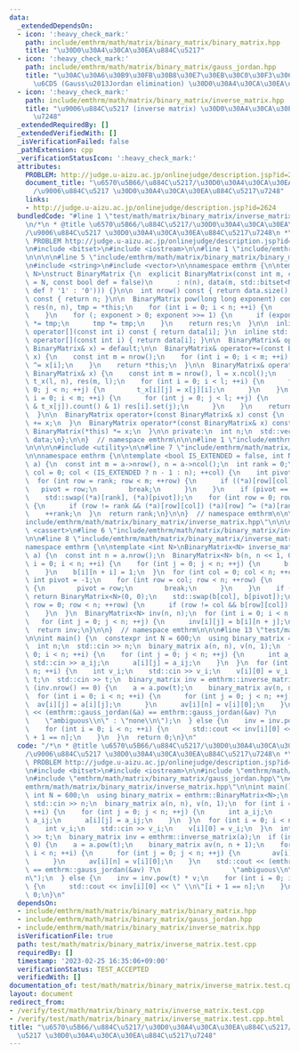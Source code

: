 ```yaml
---
data:
  _extendedDependsOn:
  - icon: ':heavy_check_mark:'
    path: include/emthrm/math/matrix/binary_matrix/binary_matrix.hpp
    title: "\u30D0\u30A4\u30CA\u30EA\u884C\u5217"
  - icon: ':heavy_check_mark:'
    path: include/emthrm/math/matrix/binary_matrix/gauss_jordan.hpp
    title: "\u30AC\u30A6\u30B9\u30FB\u30B8\u30E7\u30EB\u30C0\u30F3\u306E\u6D88\u53BB\
      \u6CD5 (Gauss\u2013Jordan elimination) \u30D0\u30A4\u30CA\u30EA\u884C\u5217\u7248"
  - icon: ':heavy_check_mark:'
    path: include/emthrm/math/matrix/binary_matrix/inverse_matrix.hpp
    title: "\u9006\u884C\u5217 (inverse matrix) \u30D0\u30A4\u30CA\u30EA\u884C\u5217\
      \u7248"
  _extendedRequiredBy: []
  _extendedVerifiedWith: []
  _isVerificationFailed: false
  _pathExtension: cpp
  _verificationStatusIcon: ':heavy_check_mark:'
  attributes:
    PROBLEM: http://judge.u-aizu.ac.jp/onlinejudge/description.jsp?id=2624
    document_title: "\u6570\u5B66/\u884C\u5217/\u30D0\u30A4\u30CA\u30EA\u884C\u5217\
      /\u9006\u884C\u5217 \u30D0\u30A4\u30CA\u30EA\u884C\u5217\u7248"
    links:
    - http://judge.u-aizu.ac.jp/onlinejudge/description.jsp?id=2624
  bundledCode: "#line 1 \"test/math/matrix/binary_matrix/inverse_matrix.test.cpp\"\
    \n/*\n * @title \u6570\u5B66/\u884C\u5217/\u30D0\u30A4\u30CA\u30EA\u884C\u5217\
    /\u9006\u884C\u5217 \u30D0\u30A4\u30CA\u30EA\u884C\u5217\u7248\n *\n * verification-helper:\
    \ PROBLEM http://judge.u-aizu.ac.jp/onlinejudge/description.jsp?id=2624\n */\n\
    \n#include <bitset>\n#include <iostream>\n\n#line 1 \"include/emthrm/math/matrix/binary_matrix/binary_matrix.hpp\"\
    \n\n\n\n#line 5 \"include/emthrm/math/matrix/binary_matrix/binary_matrix.hpp\"\
    \n#include <string>\n#include <vector>\n\nnamespace emthrm {\n\ntemplate <int\
    \ N>\nstruct BinaryMatrix {\n  explicit BinaryMatrix(const int m, const int n\
    \ = N, const bool def = false)\n      : n(n), data(m, std::bitset<N>(std::string(n,\
    \ def ? '1' : '0'))) {}\n\n  int nrow() const { return data.size(); }\n  int ncol()\
    \ const { return n; }\n\n  BinaryMatrix pow(long long exponent) const {\n    BinaryMatrix\
    \ res(n, n), tmp = *this;\n    for (int i = 0; i < n; ++i) {\n      res[i].set(i);\n\
    \    }\n    for (; exponent > 0; exponent >>= 1) {\n      if (exponent & 1) res\
    \ *= tmp;\n      tmp *= tmp;\n    }\n    return res;\n  }\n\n  inline const std::bitset<N>&\
    \ operator[](const int i) const { return data[i]; }\n  inline std::bitset<N>&\
    \ operator[](const int i) { return data[i]; }\n\n  BinaryMatrix& operator=(const\
    \ BinaryMatrix& x) = default;\n\n  BinaryMatrix& operator+=(const BinaryMatrix&\
    \ x) {\n    const int m = nrow();\n    for (int i = 0; i < m; ++i) {\n      data[i]\
    \ ^= x[i];\n    }\n    return *this;\n  }\n\n  BinaryMatrix& operator*=(const\
    \ BinaryMatrix& x) {\n    const int m = nrow(), l = x.ncol();\n    BinaryMatrix\
    \ t_x(l, n), res(m, l);\n    for (int i = 0; i < l; ++i) {\n      for (int j =\
    \ 0; j < n; ++j) {\n        t_x[i][j] = x[j][i];\n      }\n    }\n    for (int\
    \ i = 0; i < m; ++i) {\n      for (int j = 0; j < l; ++j) {\n        if ((data[i]\
    \ & t_x[j]).count() & 1) res[i].set(j);\n      }\n    }\n    return *this = res;\n\
    \  }\n\n  BinaryMatrix operator+(const BinaryMatrix& x) const {\n    return BinaryMatrix(*this)\
    \ += x;\n  }\n  BinaryMatrix operator*(const BinaryMatrix& x) const {\n    return\
    \ BinaryMatrix(*this) *= x;\n  }\n\n private:\n  int n;\n  std::vector<std::bitset<N>>\
    \ data;\n};\n\n}  // namespace emthrm\n\n\n#line 1 \"include/emthrm/math/matrix/binary_matrix/gauss_jordan.hpp\"\
    \n\n\n\n#include <utility>\n\n#line 7 \"include/emthrm/math/matrix/binary_matrix/gauss_jordan.hpp\"\
    \n\nnamespace emthrm {\n\ntemplate <bool IS_EXTENDED = false, int N>\nint gauss_jordan(BinaryMatrix<N>*\
    \ a) {\n  const int m = a->nrow(), n = a->ncol();\n  int rank = 0;\n  for (int\
    \ col = 0; col < (IS_EXTENDED ? n - 1 : n); ++col) {\n    int pivot = -1;\n  \
    \  for (int row = rank; row < m; ++row) {\n      if ((*a)[row][col]) {\n     \
    \   pivot = row;\n        break;\n      }\n    }\n    if (pivot == -1) continue;\n\
    \    std::swap((*a)[rank], (*a)[pivot]);\n    for (int row = 0; row < m; ++row)\
    \ {\n      if (row != rank && (*a)[row][col]) (*a)[row] ^= (*a)[rank];\n    }\n\
    \    ++rank;\n  }\n  return rank;\n}\n\n}  // namespace emthrm\n\n\n#line 1 \"\
    include/emthrm/math/matrix/binary_matrix/inverse_matrix.hpp\"\n\n\n\n#include\
    \ <cassert>\n#line 6 \"include/emthrm/math/matrix/binary_matrix/inverse_matrix.hpp\"\
    \n\n#line 8 \"include/emthrm/math/matrix/binary_matrix/inverse_matrix.hpp\"\n\n\
    namespace emthrm {\n\ntemplate <int N>\nBinaryMatrix<N> inverse_matrix(const BinaryMatrix<N>&\
    \ a) {\n  const int n = a.nrow();\n  BinaryMatrix<N> b(n, n << 1, 0);\n  for (int\
    \ i = 0; i < n; ++i) {\n    for (int j = 0; j < n; ++j) {\n      b[i][j] = a[i][j];\n\
    \    }\n    b[i][n + i] = 1;\n  }\n  for (int col = 0; col < n; ++col) {\n   \
    \ int pivot = -1;\n    for (int row = col; row < n; ++row) {\n      if (b[row][col])\
    \ {\n        pivot = row;\n        break;\n      }\n    }\n    if (pivot == -1)\
    \ return BinaryMatrix<N>(0, 0);\n    std::swap(b[col], b[pivot]);\n    for (int\
    \ row = 0; row < n; ++row) {\n      if (row != col && b[row][col]) b[row] ^= b[col];\n\
    \    }\n  }\n  BinaryMatrix<N> inv(n, n);\n  for (int i = 0; i < n; ++i) {\n \
    \   for (int j = 0; j < n; ++j) {\n      inv[i][j] = b[i][n + j];\n    }\n  }\n\
    \  return inv;\n}\n\n}  // namespace emthrm\n\n\n#line 13 \"test/math/matrix/binary_matrix/inverse_matrix.test.cpp\"\
    \n\nint main() {\n  constexpr int N = 600;\n  using binary_matrix = emthrm::BinaryMatrix<N>;\n\
    \  int n;\n  std::cin >> n;\n  binary_matrix a(n, n), v(n, 1);\n  for (int i =\
    \ 0; i < n; ++i) {\n    for (int j = 0; j < n; ++j) {\n      int a_ij;\n     \
    \ std::cin >> a_ij;\n      a[i][j] = a_ij;\n    }\n  }\n  for (int i = 0; i <\
    \ n; ++i) {\n    int v_i;\n    std::cin >> v_i;\n    v[i][0] = v_i;\n  }\n  int\
    \ t;\n  std::cin >> t;\n  binary_matrix inv = emthrm::inverse_matrix(a);\n  if\
    \ (inv.nrow() == 0) {\n    a = a.pow(t);\n    binary_matrix av(n, n + 1);\n  \
    \  for (int i = 0; i < n; ++i) {\n      for (int j = 0; j < n; ++j) {\n      \
    \  av[i][j] = a[i][j];\n      }\n      av[i][n] = v[i][0];\n    }\n    std::cout\
    \ << (emthrm::gauss_jordan(&a) == emthrm::gauss_jordan(&av) ?\n              \
    \    \"ambiguous\\n\" : \"none\\n\");\n  } else {\n    inv = inv.pow(t) * v;\n\
    \    for (int i = 0; i < n; ++i) {\n      std::cout << inv[i][0] << \" \\n\"[i\
    \ + 1 == n];\n    }\n  }\n  return 0;\n}\n"
  code: "/*\n * @title \u6570\u5B66/\u884C\u5217/\u30D0\u30A4\u30CA\u30EA\u884C\u5217\
    /\u9006\u884C\u5217 \u30D0\u30A4\u30CA\u30EA\u884C\u5217\u7248\n *\n * verification-helper:\
    \ PROBLEM http://judge.u-aizu.ac.jp/onlinejudge/description.jsp?id=2624\n */\n\
    \n#include <bitset>\n#include <iostream>\n\n#include \"emthrm/math/matrix/binary_matrix/binary_matrix.hpp\"\
    \n#include \"emthrm/math/matrix/binary_matrix/gauss_jordan.hpp\"\n#include \"\
    emthrm/math/matrix/binary_matrix/inverse_matrix.hpp\"\n\nint main() {\n  constexpr\
    \ int N = 600;\n  using binary_matrix = emthrm::BinaryMatrix<N>;\n  int n;\n \
    \ std::cin >> n;\n  binary_matrix a(n, n), v(n, 1);\n  for (int i = 0; i < n;\
    \ ++i) {\n    for (int j = 0; j < n; ++j) {\n      int a_ij;\n      std::cin >>\
    \ a_ij;\n      a[i][j] = a_ij;\n    }\n  }\n  for (int i = 0; i < n; ++i) {\n\
    \    int v_i;\n    std::cin >> v_i;\n    v[i][0] = v_i;\n  }\n  int t;\n  std::cin\
    \ >> t;\n  binary_matrix inv = emthrm::inverse_matrix(a);\n  if (inv.nrow() ==\
    \ 0) {\n    a = a.pow(t);\n    binary_matrix av(n, n + 1);\n    for (int i = 0;\
    \ i < n; ++i) {\n      for (int j = 0; j < n; ++j) {\n        av[i][j] = a[i][j];\n\
    \      }\n      av[i][n] = v[i][0];\n    }\n    std::cout << (emthrm::gauss_jordan(&a)\
    \ == emthrm::gauss_jordan(&av) ?\n                  \"ambiguous\\n\" : \"none\\\
    n\");\n  } else {\n    inv = inv.pow(t) * v;\n    for (int i = 0; i < n; ++i)\
    \ {\n      std::cout << inv[i][0] << \" \\n\"[i + 1 == n];\n    }\n  }\n  return\
    \ 0;\n}\n"
  dependsOn:
  - include/emthrm/math/matrix/binary_matrix/binary_matrix.hpp
  - include/emthrm/math/matrix/binary_matrix/gauss_jordan.hpp
  - include/emthrm/math/matrix/binary_matrix/inverse_matrix.hpp
  isVerificationFile: true
  path: test/math/matrix/binary_matrix/inverse_matrix.test.cpp
  requiredBy: []
  timestamp: '2023-02-25 16:35:06+09:00'
  verificationStatus: TEST_ACCEPTED
  verifiedWith: []
documentation_of: test/math/matrix/binary_matrix/inverse_matrix.test.cpp
layout: document
redirect_from:
- /verify/test/math/matrix/binary_matrix/inverse_matrix.test.cpp
- /verify/test/math/matrix/binary_matrix/inverse_matrix.test.cpp.html
title: "\u6570\u5B66/\u884C\u5217/\u30D0\u30A4\u30CA\u30EA\u884C\u5217/\u9006\u884C\
  \u5217 \u30D0\u30A4\u30CA\u30EA\u884C\u5217\u7248"
---
```

